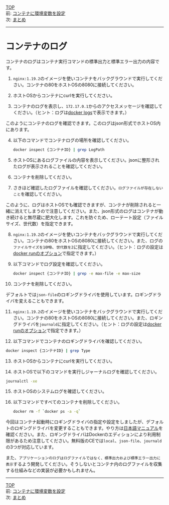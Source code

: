 [TOP](../README.md)   
前: [コンテナに環境変数を設定](./container-env.md)  
次: [まとめ](./container-summary.md)  

---

# コンテナのログ

コンテナのログはコンテナ実行コマンドの標準出力と標準エラー出力の内容です。

1. ``nginx:1.19.2``のイメージを使いコンテナをバックグラウンドで実行してください。コンテナの80をホストOSの8080に接続してください。

2. ホストOSからコンテナにcurlを実行してください。

3. コンテナのログを表示し、``172.17.0.1``からのアクセスメッセージを確認してください。（ヒント：ログは[docker logs](https://docs.docker.jp/engine/reference/commandline/logs.html)で表示できます。）

このようにコンテナのログを確認できます。このログはjson形式でホストOS内にあります。

4. 以下のコマンドでコンテナログの場所を確認してください。
   ``` sh
   docker inspect {コンテナID} | grep LogPath
   ```

5. ホストOSにあるログファイルの内容を表示してください。jsonに整形されたログが表示されることを確認してください。

6. コンテナを削除してください。

7. さきほど確認したログファイルを確認してください。``ログファイルが存在しないこと``を確認してください。

このように、ログはホストOSでも確認できますが、コンテナが削除されると一緒に消えてしまうので注意してください。また、json形式のログはコンテナが動き続けると無尽蔵に肥大化します。これを防ぐため、ローテート設定（ファイルサイズ、世代数）を指定できます。

8. ``nginx:1.19.2``のイメージを使いコンテナをバックグラウンドで実行してください。コンテナの80をホストOSの8080に接続してください。また、ログの``ファイルサイズを10MB``、``世代数を2``に指定してください。（ヒント：ログの設定は[docker runのオプション](https://docs.docker.jp/engine/admin/logging/overview.html?highlight=%E3%83%AD%E3%82%AE%E3%83%B3%E3%82%B0#json)で指定できます。）

9. 以下コマンドでログ設定を確認してください。
   ``` sh
   docker inspect {コンテナID} | grep -e max-file -e max-size
   ```

10. コンテナを削除してください。

デフォルトでは``json-file``のロギングドライバを使用しています。ロギングドライバを変えることもできます。

11. ``nginx:1.19.2``のイメージを使いコンテナをバックグラウンドで実行してください。コンテナの80をホストOSの8080に接続してください。また、ロギングドライバを``journald``に指定してください。（ヒント：ログの設定は[docker runのオプション](https://docs.docker.jp/engine/admin/logging/overview.html?highlight=%E3%83%AD%E3%82%AE%E3%83%B3%E3%82%B0#id1)で指定できます。）

12. 以下コマンドでコンテナのロギングドライバを確認してください。
   ``` sh
   docker inspect {コンテナID} | grep Type
   ```

13. ホストOSからコンテナにcurlを実行してください。

14. ホストOSで以下のコマンドを実行しジャーナルログを確認してください。
   ``` sh
   journalctl -xe
   ```

15. ホストOSのシステムログを確認してください。

16. 以下コマンドですべてのコンテナを削除してください。
    ``` sh
    docker rm -f `docker ps -a -q`
    ```

今回はコンテナ起動時にロギングドライバの指定や設定をしましたが、デフォルトのロギングドライバを変更することもできます。やり方は[日本語マニュアル](https://docs.docker.jp/config/container/logging/configure.html#configure-the-default-logging-driver)を確認ください。また、ロギングドライバはDockerのエディションにより利用制限があるため注意してください。無料版のCEでは``local``、``json-file``、``journald``の3つが対応しています。

また、``アプリケーションのログはログファイルではなく、標準出力および標準エラー出力に表示``するよう開発してください。そうしないとコンテナ内のログファイルを収集する仕組みなどの実装が必要かもしれません。

---

[TOP](../README.md)   
前: [コンテナに環境変数を設定](./container-env.md)  
次: [まとめ](./container-summary.md)  

